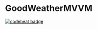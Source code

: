 # GoodWeatherMVVM
[![codebeat badge](https://codebeat.co/badges/f30e6b51-a11e-4fc4-a710-ca62163f498d)](https://codebeat.co/projects/github-com-buraktuncdev-goodweathermvvm-master)
